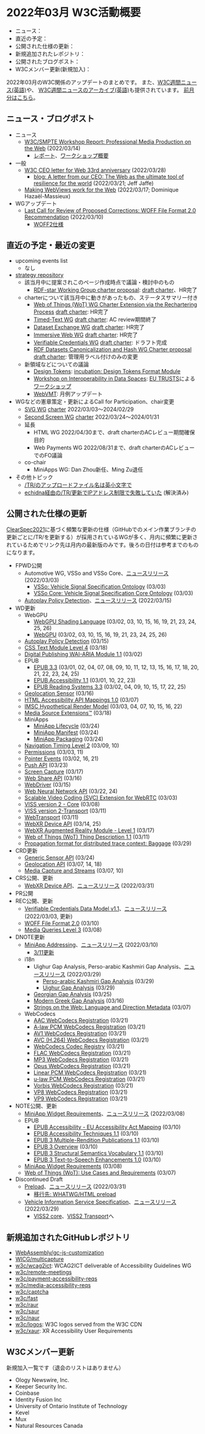# 2022年03月 W3C活動概要

- ニュース：
- 直近の予定：
- 公開された仕様の更新：
- 新規追加されたレポジトリ：
- 公開されたブログポスト：
- W3Cメンバー更新(新規加入)：

2022年03月のW3C関係のアップデートのまとめです。
また、[W3C週間ニュース(英語)](https://www.w3.org/News/Public/)や、
[W3C週間ニュースのアーカイブ(英語)](https://lists.w3.org/Archives/Public/w3c-announce/2022JanMar/subject.html)も提供されています。
[前月分はこちら](202202.md)。

## ニュース・ブログポスト

* ニュース
  * [W3C/SMPTE Workshop Report: Professional Media Production on the Web](https://www.w3.org/blog/news/archives/9461) (2022/03/14)
    * [レポート](https://www.w3.org/2021/03/media-production-workshop/report)、[ワークショップ概要](https://www.w3.org/2021/03/media-production-workshop/)
* 一般
  * [W3C CEO letter for Web 33rd anniversary](https://www.w3.org/blog/news/archives/9472) (2022/03/28)
    * [blog: A letter from our CEO: The Web as the ultimate tool of resilience for the world](https://www.w3.org/blog/2022/03/a-letter-from-our-ceo-the-web-as-the-ultimate-tool-of-resilience-for-the-world/) (2022/03/21; Jeff Jaffe)
  * [Making WebViews work for the Web](https://www.w3.org/blog/2022/03/making-webviews-work-for-the-web/) (2022/03/17; Dominique Hazaël-Massieux)
* WGアップデート
  * [Last Call for Review of Proposed Corrections: WOFF File Format 2.0 Recommendation](https://www.w3.org/blog/news/archives/9450) (2022/03/10)
    * [WOFF2仕様](https://www.w3.org/TR/2022/REC-WOFF2-20220310/)

## 直近の予定・最近の変更

* upcoming events list
  * なし
* [strategy repository](https://github.com/w3c/strategy/issues)
  * 該当月中に提案されこのページ作成時点で議論・検討中のもの
    * [RDF-star Working Group charter proposal](https://github.com/w3c/strategy/issues/304): [draft charter](https://w3c.github.io/rdf-star-wg-charter/)、HR完了
  * charterについて該当月中に動きがあったもの、ステータスサマリー付き
    * [Web of Things (WoT) WG Charter Extension via the Rechartering Process](https://github.com/w3c/strategy/issues/298) [draft charter](https://w3c.github.io/wot/charters/wot-wg-2022-ext.html): HR完了
    * [Timed-Text WG](https://github.com/w3c/strategy/issues/290) [draft charter](https://w3c.github.io/charter-timed-text/): AC review期間終了
    * [Dataset Exchange WG](https://github.com/w3c/strategy/issues/301) [draft charter](https://w3c.github.io/dxwg/charter/charter-2022.html): HR完了
    * [Immersive Web WG](https://github.com/w3c/strategy/issues/302) [draft charter](https://w3c.github.io/immersive-web-wg-charter/immersive-web-wg-charter.html): HR完了
    * [Verifiable Credentials WG](https://github.com/w3c/strategy/issues/279) [draft charter](https://w3c.github.io/vc-wg-charter/): ドラフト完成
    * [RDF Datasets Canonicalization and Hash WG Charter proposal](https://github.com/w3c/strategy/issues/262) [draft charter](https://w3c.github.io/rch-wg-charter/index.html): 管理用ラベル付けのみの変更
  * 新領域などについての議論
    * [Design Tokens](https://github.com/w3c/strategy/issues/305): [incubation: Design Tokens Format Module](https://design-tokens.github.io/community-group/format/)
    * [Workshop on Interoperability in Data Spaces](https://github.com/w3c/strategy/issues/303): [EU TRUSTS](https://www.trusts-data.eu/)による[ワークショップ](https://www.trusts-data.eu/data-spaces-semantic-interoperability/)
    * [WebVMT](https://github.com/w3c/strategy/issues/113): 月例アップデート
* WGなどの憲章策定・更新によるCall for Participation、chair変更
  * [SVG WG](https://www.w3.org/groups/wg/svg/) [charter](https://www.w3.org/2022/02/svg-wg-charter.html) 2022/03/03～2024/02/29
  * [Second Screen WG](https://www.w3.org/groups/wg/secondscreen/) [charter](https://www.w3.org/2022/03/charter-secondscreen-wg.html) 2022/03/24～2024/01/31
  * 延長
    * HTML WG 2022/04/30まで、draft charterのACレビュー期間確保目的
    * Web Payments WG 2022/08/31まで、draft charterのACレビューでのFO議論
  * co-chair
    * MiniApps WG: Dan Zhou新任、Ming Zu退任
* その他トピック
  * [/TR/のアップロードファイル名は英小文字で](https://lists.w3.org/Archives/Public/spec-prod/2022JanMar/0048.html)
  * [echidna経由の/TR/更新でIPアドレス制限で失敗していた](https://lists.w3.org/Archives/Public/spec-prod/2022JanMar/0040.html) (解決済み)

## 公開された仕様の更新

[ClearSpec2021](https://github.com/w3c/tr-pages/blob/main/clearspec2021.md)に基づく頻繁な更新の仕様（GitHubでのメイン作業ブランチの更新ごとに/TR/を更新する）が採用されているWGが多く、月内に頻繁に更新されているためでリンク先は月内の最新版のみです。後ろの日付は参考までのものになります。

* FPWD公開
  * Automotive WG, VSSo and VSSo Core、[ニュースリリース](https://www.w3.org/blog/news/archives/9431) (2022/03/03)
    * [VSSo: Vehicle Signal Specification Ontology](https://www.w3.org/TR/2022/WD-vsso-20220303/) (03/03)
    * [VSSo Core: Vehicle Signal Specification Core Ontology](https://www.w3.org/TR/2022/WD-vsso-core-20220303/) (03/03)
  * [Autoplay Policy Detection](https://www.w3.org/TR/2022/WD-autoplay-detection-20220315/)、[ニュースリリース](https://www.w3.org/blog/news/archives/9467) (2022/03/15)
* WD更新
  * WebGPU
    * [WebGPU Shading Language](https://www.w3.org/TR/2022/WD-WGSL-20220326/) (03/02, 03, 10, 15, 16, 19, 21, 23, 24, 25, 26)
    * [WebGPU](https://www.w3.org/TR/2022/WD-webgpu-20220326/) (03/02, 03, 10, 15, 16, 19, 21, 23, 24, 25, 26)
  * [Autoplay Policy Detection](https://www.w3.org/TR/2022/WD-autoplay-detection-20220315/) (03/15)
  * [CSS Text Module Level 4](https://www.w3.org/TR/2022/WD-css-text-4-20220318/) (03/18)
  * [Digital Publishing WAI-ARIA Module 1.1](https://www.w3.org/TR/2022/WD-dpub-aria-1.1-20220302/) (03/02)
  * EPUB
    * [EPUB 3.3](https://www.w3.org/TR/2022/WD-epub-33-20220325/) (03/01, 02, 04, 07, 08, 09, 10, 11, 12, 13, 15, 16, 17, 18, 20, 21, 22, 23, 24, 25)
    * [EPUB Accessibility 1.1](https://www.w3.org/TR/2022/WD-epub-a11y-11-20220323/) (03/01, 10, 22, 23)
    * [EPUB Reading Systems 3.3](https://www.w3.org/TR/2022/WD-epub-rs-33-20220325/) (03/02, 04, 09, 10, 15, 17, 22, 25)
  * [Geolocation Sensor](https://www.w3.org/TR/2022/WD-geolocation-sensor-20220316/) (03/16)
  * [HTML Accessibility API Mappings 1.0](https://www.w3.org/TR/2022/WD-html-aam-1.0-20220307/) (03/07)
  * [IMSC Hypothetical Render Model](https://www.w3.org/TR/2022/WD-imsc-hrm-20220322/) (03/03, 04, 07, 10, 15, 16, 22)
  * [Media Source Extensions™](https://www.w3.org/TR/2022/WD-media-source-2-20220318/) (03/18)
  * MiniApps
    * [MiniApp Lifecycle](https://www.w3.org/TR/2022/WD-miniapp-lifecycle-20220324/) (03/24)
    * [MiniApp Manifest](https://www.w3.org/TR/2022/WD-miniapp-manifest-20220324/) (03/24)
    * [MiniApp Packaging](https://www.w3.org/TR/2022/WD-miniapp-packaging-20220324/) (03/24)
  * [Navigation Timing Level 2](https://www.w3.org/TR/2022/WD-navigation-timing-2-20220310/) (03/09, 10)
  * [Permissions](https://www.w3.org/TR/2022/WD-permissions-20220311/) (03/03, 11)
  * [Pointer Events](https://www.w3.org/TR/2022/WD-pointerevents3-20220321/) (03/02, 16, 21)
  * [Push API](https://www.w3.org/TR/2022/WD-push-api-20220323/) (03/23)
  * [Screen Capture](https://www.w3.org/TR/2022/WD-screen-capture-20220317/) (03/17)
  * [Web Share API](https://www.w3.org/TR/2022/WD-web-share-20220316/) (03/16)
  * [WebDriver](https://www.w3.org/TR/2022/WD-webdriver2-20220315/) (03/15)
  * [Web Neural Network API](https://www.w3.org/TR/2022/WD-webnn-20220324/) (03/22, 24)
  * [Scalable Video Coding (SVC) Extension for WebRTC](https://www.w3.org/TR/2022/WD-webrtc-svc-20220303/) (03/03)    
  * [VISS version 2 - Core](https://www.w3.org/TR/2022/WD-viss2-core-20220308/) (03/08)
  * [VISS version 2-Transport](https://www.w3.org/TR/2022/WD-viss2-transport-20220311/) (03/11)
  * [WebTransport](https://www.w3.org/TR/2022/WD-webtransport-20220311/) (03/11)
  * [WebXR Device API](https://www.w3.org/TR/2022/WD-webxr-20220325/) (03/14, 25)
  * [WebXR Augmented Reality Module - Level 1](https://www.w3.org/TR/2022/WD-webxr-ar-module-1-20220317/) (03/17)
  * [Web of Things (WoT) Thing Description 1.1](https://www.w3.org/TR/2022/WD-wot-thing-description11-20220311/) (03/11)
  * [Propagation format for distributed trace context: Baggage](https://www.w3.org/TR/2022/WD-baggage-20220329/) (03/29)
* CRD更新
  * [Generic Sensor API](https://www.w3.org/TR/2022/CRD-generic-sensor-20220324/) (03/24)
  * [Geolocation API](https://www.w3.org/TR/2022/CRD-geolocation-20220318/) (03/07, 14, 18)
  * [Media Capture and Streams](https://www.w3.org/TR/2022/CRD-mediacapture-streams-20220310/) (03/07, 10)
* CRS公開、更新
  * [WebXR Device API](https://www.w3.org/TR/2022/CR-webxr-20220331/)、[ニュースリリース](https://www.w3.org/blog/news/archives/9485) (2022/03/31)
* PR公開
* REC公開、更新
  * [Verifiable Credentials Data Model v1.1](https://www.w3.org/TR/2022/REC-vc-data-model-20220303/)、[ニュースリリース](https://www.w3.org/blog/news/archives/9428) (2022/03/03, 更新)
  * [WOFF File Format 2.0](https://www.w3.org/TR/2022/REC-WOFF2-20220310/) (03/10)
  * [Media Queries Level 3](https://www.w3.org/TR/2022/REC-mediaqueries-3-20220308/) (03/08)
* DNOTE更新
  * [MiniApp Addressing](https://www.w3.org/TR/2022/DNOTE-miniapp-addressing-20220310/)、[ニュースリリース](https://www.w3.org/blog/news/archives/9454) (2022/03/10)
    * [3/11更新](https://www.w3.org/TR/2022/DNOTE-miniapp-addressing-20220311/)
  * i18n
    * Uighur Gap Analysis, Perso-arabic Kashmiri Gap Analysis、[ニュースリリース](https://www.w3.org/blog/news/archives/9479) (2022/03/29)
      * [Perso-arabic Kashmiri Gap Analysis](https://www.w3.org/TR/2022/DNOTE-arab-ks-gap-20220329/) (03/29)
      * [Uighur Gap Analysis](https://www.w3.org/TR/2022/DNOTE-arab-ug-gap-20220329/) (03/29)
    * [Georgian Gap Analysis](https://www.w3.org/TR/2022/DNOTE-geor-gap-20220325/) (03/25)
    * [Modern Greek Gap Analysis](https://www.w3.org/TR/2022/DNOTE-grek-gap-20220316/) (03/16)
    * [Strings on the Web: Language and Direction Metadata](https://www.w3.org/TR/2022/DNOTE-string-meta-20220307/) (03/07)
  * WebCodecs
    * [AAC WebCodecs Registration](https://www.w3.org/TR/2022/DNOTE-webcodecs-aac-codec-registration-20220321/) (03/21)
    * [A-law PCM WebCodecs Registration](https://www.w3.org/TR/2022/DNOTE-webcodecs-alaw-codec-registration-20220321/) (03/21)
    * [AV1 WebCodecs Registration](https://www.w3.org/TR/2022/DNOTE-webcodecs-av1-codec-registration-20220321/) (03/21)
    * [AVC (H.264) WebCodecs Registration](https://www.w3.org/TR/2022/DNOTE-webcodecs-avc-codec-registration-20220321/) (03/21)
    * [WebCodecs Codec Registry](https://www.w3.org/TR/2022/DNOTE-webcodecs-codec-registry-20220321/) (03/21)
    * [FLAC WebCodecs Registration](https://www.w3.org/TR/2022/DNOTE-webcodecs-flac-codec-registration-20220321/) (03/21)
    * [MP3 WebCodecs Registration](https://www.w3.org/TR/2022/DNOTE-webcodecs-mp3-codec-registration-20220321/) (03/21)
    * [Opus WebCodecs Registration](https://www.w3.org/TR/2022/DNOTE-webcodecs-opus-codec-registration-20220321/) (03/21)
    * [Linear PCM WebCodecs Registration](https://www.w3.org/TR/2022/DNOTE-webcodecs-pcm-codec-registration-20220321/) (03/21)
    * [u-law PCM WebCodecs Registration](https://www.w3.org/TR/2022/DNOTE-webcodecs-ulaw-codec-registration-20220321/) (03/21)
    * [Vorbis WebCodecs Registration](https://www.w3.org/TR/2022/DNOTE-webcodecs-vorbis-codec-registration-20220321/) (03/21)
    * [VP8 WebCodecs Registration](https://www.w3.org/TR/2022/DNOTE-webcodecs-vp8-codec-registration-20220321/) (03/21)
    * [VP9 WebCodecs Registration](https://www.w3.org/TR/2022/DNOTE-webcodecs-vp9-codec-registration-20220321/) (03/21)
* NOTE公開、更新
  * [MiniApp Widget Requirements](https://www.w3.org/TR/2022/NOTE-miniapp-widget-req-20220308/)、[ニュースリリース](https://www.w3.org/blog/news/archives/9442) (2022/03/08)
  * EPUB
    * [EPUB Accessibility - EU Accessibility Act Mapping](https://www.w3.org/TR/2022/NOTE-epub-a11y-eaa-mapping-20220310/) (03/10)
    * [EPUB Accessibility Techniques 1.1](https://www.w3.org/TR/2022/NOTE-epub-a11y-tech-11-20220310/) (03/10)
    * [EPUB 3 Multiple-Rendition Publications 1.1](https://www.w3.org/TR/2022/NOTE-epub-multi-rend-11-20220310/) (03/10)
    * [EPUB 3 Overview](https://www.w3.org/TR/2022/NOTE-epub-overview-33-20220310/) (03/10)
    * [EPUB 3 Structural Semantics Vocabulary 1.1](https://www.w3.org/TR/2022/NOTE-epub-ssv-11-20220310/) (03/10)
    * [EPUB 3 Text-to-Speech Enhancements 1.0](https://www.w3.org/TR/2022/NOTE-epub-tts-10-20220310/) (03/10)
  * [MiniApp Widget Requirements](https://www.w3.org/TR/2022/NOTE-miniapp-widget-req-20220308/) (03/08)
  * [Web of Things (WoT): Use Cases and Requirements](https://www.w3.org/TR/2022/NOTE-wot-usecases-20220307/) (03/07)
* Discontinued Draft
  * [Preload](https://www.w3.org/TR/2022/DISC-preload-20220331/)、[ニュースリリース](https://www.w3.org/blog/news/archives/9488) (2022/03/31)
    * [移行先: WHATWG/HTML preload](https://html.spec.whatwg.org/multipage/#link-type-preload)
  * [Vehicle Information Service Specification](https://www.w3.org/TR/2022/DISC-vehicle-information-service-20220329/)、[ニュースリリース](https://www.w3.org/blog/news/archives/9477) (2022/03/29)
    * [VISS2 core](https://www.w3.org/TR/viss2-core/)、[VISS2 Transport](https://www.w3.org/TR/viss2-transport/)へ

## 新規追加されたGitHubレポジトリ

* [WebAssembly/gc-js-customization](https://github.com/WebAssembly/gc-js-customization)
* [WICG/multicapture](https://github.com/WICG/multicapture)
* [w3c/wcag2ict](https://github.com/w3c/wcag2ict): WCAG2ICT deliverable of Accessibility Guidelines WG
* [w3c/remote-meetings](https://github.com/w3c/remote-meetings)
* [w3c/payment-accessibility-reqs](https://github.com/w3c/payment-accessibility-reqs)
* [w3c/media-accessibility-reqs](https://github.com/w3c/media-accessibility-reqs)
* [w3c/captcha](https://github.com/w3c/captcha)
* [w3c/fast](https://github.com/w3c/fast)
* [w3c/raur](https://github.com/w3c/raur)
* [w3c/saur](https://github.com/w3c/saur)
* [w3c/naur](https://github.com/w3c/naur)
* [w3c/logos](https://github.com/w3c/logos): W3C logos served from the W3C CDN
* [w3c/xaur](https://github.com/w3c/xaur): XR Accessibility User Requirements

## W3Cメンバー更新

新規加入一覧です（退会のリストはありません）

* Ology Newswire, Inc.
* Keeper Security Inc.
* Coinbase
* Identity Fusion Inc
* University of Ontario Institute of Technology
* Kevel
* Mux
* Natural Resources Canada
